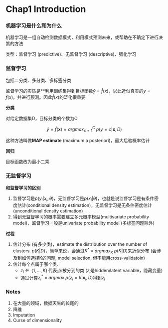Chap1 Introduction
===

### 机器学习是什么和为什么

机器学习是一组自动检测数据模式，利用模式预测未来，或帮助在不确定下进行决策的方法

类型：监督学习 (predictive)、无监督学习 (descriptive)、强化学习

### 监督学习

包括二分类、多分类、多标签分类

监督学习的实质是**利用训练集得到目标函数$\hat y=\hat f(x)$，以此近似真实的$y = f(x)$，并进行预测。因此$\hat f(x)$的泛化很重要

**分类**

对给定数据集D，目标分类的个数为C

$$\hat y = \hat f(\mathbf x) = {argmax}_{c=1}^C\ p(y=c|\mathbf x, D)$$

这种方法叫做**MAP estimate** (maximum a posteriori)，最大后验概率估计

**回归**

目标函数改为最小二乘

### 无监督学习

**和监督学习的区别**

1. 监督学习是$p(y_i|x_i,\theta)$，无监督学习是$p(x_i|\theta)$，也就是说监督学习是有条件密度估计(conditional density estimation)，无监督学习是无条件密度估计 (unconditional density estimation)
2. 得到无监督学习的概率需要建立多元概率模型(multivariate probability model)，监督学习一般是univariate probability model (多标签问题除外) 

**过程**

1. 估计分布 (有多少类)，estimate the distribution over the number of clusters. $p(K|D)$，简单来说，会通过$K^*\ = \ argmax_K \ p(K|D)$来近似分布 (会涉及到如何选择K的问题, model selection, 但不能用cross-validatoin)
2. 估计每个点属于哪个类.　
	+ $z_i \in ｛1,...,K｝$代表点i被分到的类 ($z_i$是hidden\latent variable，隐藏变量)
	+ 通过计算$z_i^*\ = \ {argmax}\ p(z_i=k|\mathbf x_i, D)$得到$z_i$

### Notes

1. 在大量的领域，数据天生的长尾的
2. 降维
3. Imputation
4. Curse of dimensionality